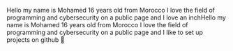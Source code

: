 Hello my name is Mohamed 16 years old from Morocco I love the field of programming and cybersecurity on a public page and I love an inchHello my name is Mohamed 16 years old from Morocco I love the field of programming and cybersecurity on a public page and I like to set up projects on github 🙂
